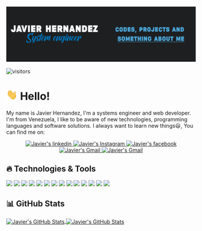 [![Header](https://raw.githubusercontent.com/JavierxHernandez/javierxhernandez/main/resources/readme_header.png "Javier's Header")](https://www.linkedin.com/in/javierxhernandez/)

![visitors](https://visitor-badge.glitch.me/badge?page_id=javierxhernandez.visitor-badge)

# <img src="https://raw.githubusercontent.com/JavierxHernandez/javierxhernandez/main/resources/hello.gif" width="30px" alt="Javier's Hello"> Hello!

My name is Javier Hernandez, I'm a systems engineer and web developer. I'm from Venezuela, I like to be aware of new technologies, programming languages and software solutions. I always want to learn new things😃, You can find me on:
  <div align="center">
  <a href="https://www.linkedin.com/in/javierxhernandez/" target="_blank">
    <img alt="Javier's linkedin" width="30px" src="https://cdn.jsdelivr.net/npm/simple-icons@3.12.2/icons/linkedin.svg">
  </a>
  <a href="https://www.instagram.com/javierhehe/" target="_blank">
    <img alt="Javier's Instagram" width="30px" src="https://cdn.jsdelivr.net/npm/simple-icons@3.12.2/icons/instagram.svg">
  </a>
  <a href="https://www.facebook.com/xJavierxHernandez/" target="_blank">
    <img alt="Javier's facebook" width="30px" src="https://cdn.jsdelivr.net/npm/simple-icons@3.12.2/icons/facebook.svg">
  </a>
  <a href="https://twitter.com/Javierhehe" target="_blank">
    <img alt="Javier's Gmail" width="30px" src="https://cdn.jsdelivr.net/npm/simple-icons@3.12.2/icons/twitter.svg">
  </a>
  <a href="mailto:javierxhernandezx@gmail.com" mailto="javierxhernandezx@gmail.com" target="_blank">
    <img alt="Javier's Gmail" width="30px" src="https://cdn.jsdelivr.net/npm/simple-icons@3.12.2/icons/gmail.svg">
  </a>
  </div>

## :fire: Technologies & Tools
![](https://img.shields.io/badge/OS-Linux-informational?style=flat&logo=linux&logoColor=white&color=007cc7)
![](https://img.shields.io/badge/OS-Windows-informational?style=flat&logo=windows&logoColor=white&color=007cc7)
![](https://img.shields.io/badge/Editor-VSCO-informational?style=flat&logo=visualstudiocode-idea&logoColor=white&color=007cc7)
![](https://img.shields.io/badge/Code-HTML-informational?style=flat&logo=html5&logoColor=white&color=007cc7)
![](https://img.shields.io/badge/Code-CSS-informational?style=flat&logo=css3&logoColor=white&color=007cc7)
![](https://img.shields.io/badge/Code-javascript-informational?style=flat&logo=javascript&logoColor=white&color=007cc7)
![](https://img.shields.io/badge/Code-Php-informational?style=flat&logo=php&logoColor=white&color=007cc7)
![](https://img.shields.io/badge/Code-Laravel-informational?style=flat&logo=laravel&logoColor=white&color=007cc7)
![](https://img.shields.io/badge/Code-Vue-informational?style=flat&logo=vue.js&logoColor=white&color=007cc7)
![](https://img.shields.io/badge/Code-Nodejs-informational?style=flat&logo=node.js&logoColor=white&color=007cc7)
![](https://img.shields.io/badge/Shell-Bash-informational?style=flat&logo=gnu-bash&logoColor=white&color=007cc7)
![](https://img.shields.io/badge/Tools-PostgreSQL-informational?style=flat&logo=postgresql&logoColor=white&color=007cc7)
![](https://img.shields.io/badge/Tools-MySQL-informational?style=flat&logo=mysql&logoColor=white&color=007cc7)
![](https://img.shields.io/badge/Tools-Git-informational?style=flat&logo=git&logoColor=white&color=007cc7)

## :bar_chart: GitHub Stats

<a href="https://github.com/JavierxHernandez/JavierxHernandez">
  <img align="center" src="https://github-readme-stats.vercel.app/api/top-langs/?username=JavierxHernandez&hide=java,html&title_color=ffffff&text_color=c9cacc&icon_color=007cc7&bg_color=1d1f21" alt="Javier's GitHub Stats" />
</a>
<a href="https://github.com/JavierxHernandez/JavierxHernandez">
  <img align="center" src="https://github-readme-stats.vercel.app/api?username=JavierxHernandez&show_icons=true&line_height=27&count_private=true&title_color=ffffff&text_color=c9cacc&icon_color=007cc7&bg_color=1d1f21" alt="Javier's GitHub Stats" />
</a>  

